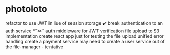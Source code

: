 # photoloto

refactor to use JWT in liue of session storage :heavy_check_mark:
break authentication to an auth service º™∞™
auth middleware for JWT verification
file upload to S3 implementation
create react app just for testing the file upload
unified error handling
create a payment service
may need to create a user service out of the file-manager - tentative
